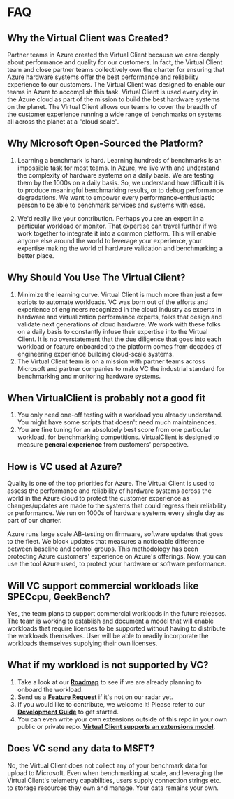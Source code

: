 ﻿---
id: faq
---

# FAQ

## Why the Virtual Client was Created?
Partner teams in Azure created the Virtual Client because we care deeply about performance and quality for our customers. In fact, the Virtual Client team and close 
partner teams collectively own the charter for ensuring that Azure hardware systems offer the best performance and reliability experience to our customers. The Virtual Client
was designed to enable our teams in Azure to accomplish this task. Virtual Client is used every day in the Azure cloud as part of the mission to build the best
hardware systems on the planet. The Virtual Client allows our teams to cover the breadth of the customer experience running a wide range of benchmarks on systems
all across the planet at a "cloud scale".

## Why Microsoft Open-Sourced the Platform?
1. Learning a benchmark is hard. Learning hundreds of benchmarks is an impossible task for most teams. In Azure, we live with and understand the complexity of hardware
  systems on a daily basis. We are testing them by the 1000s on a daily basis. So, we understand how difficult it is to produce meaningful benchmarking results,
  or to debug performance degradations. We want to empower every performance-enthusiastic person to be able to benchmark services and systems with ease.

2. We'd really like your contribution. Perhaps you are an expert in a particular workload or monitor. That expertise can travel further if we work together to
  integrate it into a common platform. This will enable anyone else around the world to leverage your experience, your expertise making the world of hardware validation
  and benchmarking a better place.

## Why Should You Use The Virtual Client?
1. Minimize the learning curve. Virtual Client is much more than just a few scripts to automate workloads. VC was born out of the efforts and experience of engineers recognized in the cloud industry 
  as experts in hardware and virtualization performance experts, folks that design and validate next generations of cloud hardware. We work with these folks on
  a daily basis to constantly infuse their expertise into the Virtual Client. It is no overstatement that the due diligence that goes into each workload or feature onboarded to the platform
  comes from decades of engineering experience building cloud-scale systems.
2. The Virtual Client team is on a mission with partner teams across Microsoft and partner companies to make VC the industrial standard for benchmarking and 
  monitoring hardware systems.

## When VirtualClient is probably not a good fit
1. You only need one-off testing with a workload you already understand. You might have some scripts that doesn't need much maintainences.
2. You are fine tuning for an absolutely best score from one particular workload, for benchmarking competitions. VirtualClient is designed to measure 
  **general experience** from customers' perspective.

## How is VC used at Azure?
Quality is one of the top priorities for Azure. The Virtual Client is used to assess the performance and reliability of hardware systems across the world in
the Azure cloud to protect the customer experience as changes/updates are made to the systems that could regress their reliability or performance. We run on
1000s of hardware systems every single day as part of our charter.

Azure runs large scale AB-testing on firmware, software updates that goes to the fleet. We block updates that measures a noticeable difference between baseline and control groups. This methodology has been protecting Azure customers' experience on Azure's offerings. Now, you can use the tool Azure used, to protect your hardware or software performance. 

## Will VC support commercial workloads like SPECcpu, GeekBench?
Yes, the team plans to support commercial workloads in the future releases. The team is working to establish and document a model that will enable workloads that 
require licenses to be supported without having to distribute the workloads themselves. User will be able to readily incorporate the workloads themselves supplying
their own licenses.

## What if my workload is not supported by VC?
1. Take a look at our [**Roadmap**](./0030-roadmap.md) to see if we are already planning to onboard the workload.
2. Send us a [**Feature Request**](https://github.com/microsoft/VirtualClient/issues/new?assignees=&labels=&template=feature_request.md&title=) if it's not on our radar yet.
3. If you would like to contribute, we welcome it! Please refer to our [**Development Guide**](../developing/0010-develop-guide.md) to get started.
4. You can even write your own extensions outside of this repo in your own public or private repo. [**Virtual Client supports an extensions model**](../developing/0020-develop-extensions.md).

## Does VC send any data to MSFT?
No, the Virtual Client does not collect any of your benchmark data for upload to Microsoft. Even when benchmarking at scale, and leveraging 
the Virtual Client's telemetry capabilities, users supply connection strings etc. to storage resources they own and manage. Your data remains your own.

